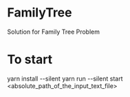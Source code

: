 # FamilyTree
Solution for Family Tree Problem 


# To start

yarn install --silent
yarn run --silent start <absolute_path_of_the_input_text_file>


